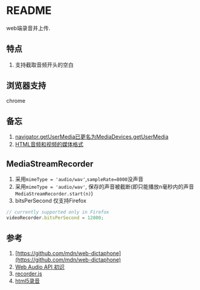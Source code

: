 # README
web端录音并上传.

## 特点
1. 支持截取音频开头的空白

## 浏览器支持
chrome

## 备忘
1. [navigator.getUserMedia已更名为MediaDevices.getUserMedia](https://developer.mozilla.org/zh-CN/docs/Web/API/Navigator/getUserMedia)
1. [HTML音频和视频的媒体格式](https://developer.mozilla.org/en-US/docs/Web/HTML/Supported_media_formats)

## MediaStreamRecorder
1. 采用`mimeType = 'audio/wav'`,`sampleRate=8000`没声音
1. 采用`mimeType = 'audio/wav'`, 保存的声音被截断(即只能播放n毫秒内的声音`MediaStreamRecorder.start(n)`)
1. bitsPerSecond 仅支持Firefox
```js
// currently supported only in Firefox
videoRecorder.bitsPerSecond = 12800;
```

## 参考
1. [https://github.com/mdn/web-dictaphone](https://github.com/mdn/web-dictaphone)
1. [Web Audio API 初识](https://github.com/o2team/H5Skills/issues/64)
1. [recorder.js](https://wangpengfei15974.github.io/recorder.js/)
1. [html5录音](https://www.jianshu.com/p/1b90743386b2)